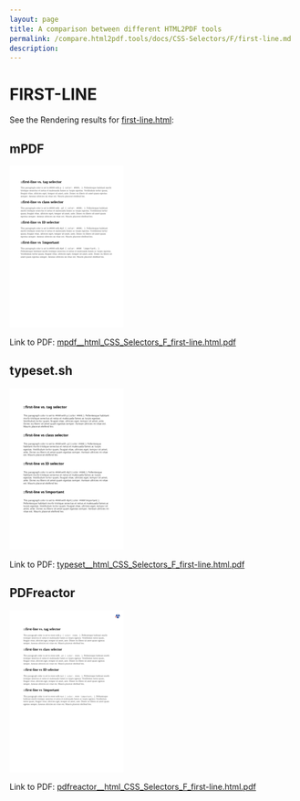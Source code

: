 ```yaml
---
layout: page
title: A comparison between different HTML2PDF tools
permalink: /compare.html2pdf.tools/docs/CSS-Selectors/F/first-line.md
description: 
---
```


# FIRST-LINE

See the Rendering results for [first-line.html](/html/CSS%20Selectors/F/first-line.html):

## mPDF
![](mpdf__html_CSS_Selectors_F_first-line.html.png) 

Link to PDF: [mpdf__html_CSS_Selectors_F_first-line.html.pdf](mpdf__html_CSS_Selectors_F_first-line.html.pdf)

## typeset.sh
![](typeset__html_CSS_Selectors_F_first-line.html.png) 

Link to PDF: [typeset__html_CSS_Selectors_F_first-line.html.pdf](typeset__html_CSS_Selectors_F_first-line.html.pdf)

## PDFreactor
![](pdfreactor__html_CSS_Selectors_F_first-line.html.png) 

Link to PDF: [pdfreactor__html_CSS_Selectors_F_first-line.html.pdf](pdfreactor__html_CSS_Selectors_F_first-line.html.pdf)
